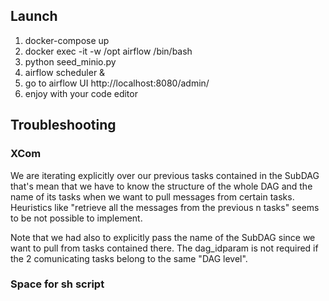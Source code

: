 ## Launch
1. docker-compose up
2. docker exec -it -w /opt airflow /bin/bash
3. python seed_minio.py
4. airflow scheduler &
5. go to airflow UI http://localhost:8080/admin/
6. enjoy with your code editor

## Troubleshooting
### XCom
We are iterating explicitly over our previous tasks contained in the SubDAG that's mean that we have to know the structure of the whole DAG and the name of its tasks when we want to pull messages from certain tasks. Heuristics like "retrieve all the messages from the previous n tasks" seems to be not possible to implement.

Note that we had also to explicitly pass the name of the SubDAG since we want to pull from tasks contained there. The dag_idparam is not required if the 2 comunicating tasks belong to the same "DAG level".
### Space for sh script